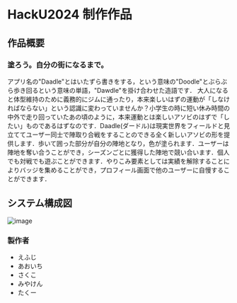 # HackU2024 制作作品

## 作品概要
### 塗ろう。自分の街になるまで。
アプリ名の"Daadle"とはいたずら書きをする，という意味の"Doodle"とぶらぶら歩き回るという意味の単語，"Dawdle"を掛け合わせた造語です．
大人になると体型維持のために義務的にジムに通ったり，本来楽しいはずの運動が「しなければならない」という認識に変わっていませんか？小学生の時に短い休み時間の中外で走り回っていたあの頃のように，本来運動とは楽しいアソビのはずで「したい」ものであるはずなのです．Daadle(ダードル)は現実世界をフィールドと見立ててユーザー同士で陣取り合戦をすることのできる全く新しいアソビの形を提供します．歩いて囲った部分が自分の陣地となり，色が塗られます．ユーザーは陣地を奪い合うことができ，シーズンごとに獲得した陣地で競い合います．個人でも対戦でも遊ぶことができます．やりこみ要素としては実績を解除することによりバッジを集めることができ，プロフィール画面で他のユーザーに自慢することができます．

## システム構成図
![image](https://github.com/tsunufu/Daadle/assets/73733296/e69fde37-350c-4187-94ef-925d9462eaa1)


### 製作者
 - えふじ
 - あおいち
 - さくこ
 - みやけん
 - たくー
